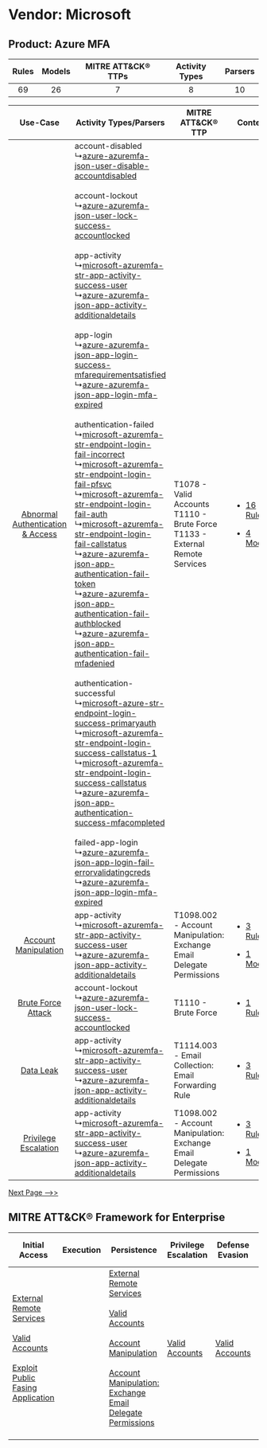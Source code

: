 Vendor: Microsoft
=================
Product: Azure MFA
------------------
| Rules | Models | MITRE ATT&CK® TTPs | Activity Types | Parsers |
|:-----:|:------:|:------------------:|:--------------:|:-------:|
|  69   |   26   |         7          |       8        |   10    |

|    Use-Case    | Activity Types/Parsers    | MITRE ATT&CK® TTP    | Content    |
|:----:| ---- | ---- | ---- |
| [Abnormal Authentication & Access](../../../UseCases/uc_abnormal_authentication_&_access.md) |  account-disabled<br> ↳[azure-azuremfa-json-user-disable-accountdisabled](Ps/pC_azureazuremfajsonuserdisableaccountdisabled.md)<br><br> account-lockout<br> ↳[azure-azuremfa-json-user-lock-success-accountlocked](Ps/pC_azureazuremfajsonuserlocksuccessaccountlocked.md)<br><br> app-activity<br> ↳[microsoft-azuremfa-str-app-activity-success-user](Ps/pC_microsoftazuremfastrappactivitysuccessuser.md)<br> ↳[azure-azuremfa-json-app-activity-additionaldetails](Ps/pC_azureazuremfajsonappactivityadditionaldetails.md)<br><br> app-login<br> ↳[azure-azuremfa-json-app-login-success-mfarequirementsatisfied](Ps/pC_azureazuremfajsonapploginsuccessmfarequirementsatisfied.md)<br> ↳[azure-azuremfa-json-app-login-mfa-expired](Ps/pC_azureazuremfajsonapploginmfaexpired.md)<br><br> authentication-failed<br> ↳[microsoft-azuremfa-str-endpoint-login-fail-incorrect](Ps/pC_microsoftazuremfastrendpointloginfailincorrect.md)<br> ↳[microsoft-azuremfa-str-endpoint-login-fail-pfsvc](Ps/pC_microsoftazuremfastrendpointloginfailpfsvc.md)<br> ↳[microsoft-azuremfa-str-endpoint-login-fail-auth](Ps/pC_microsoftazuremfastrendpointloginfailauth.md)<br> ↳[microsoft-azuremfa-str-endpoint-login-fail-callstatus](Ps/pC_microsoftazuremfastrendpointloginfailcallstatus.md)<br> ↳[azure-azuremfa-json-app-authentication-fail-token](Ps/pC_azureazuremfajsonappauthenticationfailtoken.md)<br> ↳[azure-azuremfa-json-app-authentication-fail-authblocked](Ps/pC_azureazuremfajsonappauthenticationfailauthblocked.md)<br> ↳[azure-azuremfa-json-app-authentication-fail-mfadenied](Ps/pC_azureazuremfajsonappauthenticationfailmfadenied.md)<br><br> authentication-successful<br> ↳[microsoft-azure-str-endpoint-login-success-primaryauth](Ps/pC_microsoftazurestrendpointloginsuccessprimaryauth.md)<br> ↳[microsoft-azuremfa-str-endpoint-login-success-callstatus-1](Ps/pC_microsoftazuremfastrendpointloginsuccesscallstatus1.md)<br> ↳[microsoft-azuremfa-str-endpoint-login-success-callstatus](Ps/pC_microsoftazuremfastrendpointloginsuccesscallstatus.md)<br> ↳[azure-azuremfa-json-app-authentication-success-mfacompleted](Ps/pC_azureazuremfajsonappauthenticationsuccessmfacompleted.md)<br><br> failed-app-login<br> ↳[azure-azuremfa-json-app-login-fail-errorvalidatingcreds](Ps/pC_azureazuremfajsonapploginfailerrorvalidatingcreds.md)<br> ↳[azure-azuremfa-json-app-login-mfa-expired](Ps/pC_azureazuremfajsonapploginmfaexpired.md)<br> | T1078 - Valid Accounts<br>T1110 - Brute Force<br>T1133 - External Remote Services<br> | [<ul><li>16 Rules</li></ul><ul><li>4 Models</li></ul>](RM/r_m_microsoft_azure_mfa_Abnormal_Authentication_&_Access.md) |
|    [Account Manipulation](../../../UseCases/uc_account_manipulation.md)    |  app-activity<br> ↳[microsoft-azuremfa-str-app-activity-success-user](Ps/pC_microsoftazuremfastrappactivitysuccessuser.md)<br> ↳[azure-azuremfa-json-app-activity-additionaldetails](Ps/pC_azureazuremfajsonappactivityadditionaldetails.md)<br>    | T1098.002 - Account Manipulation: Exchange Email Delegate Permissions<br>    | [<ul><li>3 Rules</li></ul><ul><li>1 Models</li></ul>](RM/r_m_microsoft_azure_mfa_Account_Manipulation.md)    |
|    [Brute Force Attack](../../../UseCases/uc_brute_force_attack.md)    |  account-lockout<br> ↳[azure-azuremfa-json-user-lock-success-accountlocked](Ps/pC_azureazuremfajsonuserlocksuccessaccountlocked.md)<br>    | T1110 - Brute Force<br>    | [<ul><li>1 Rules</li></ul>](RM/r_m_microsoft_azure_mfa_Brute_Force_Attack.md)    |
|    [Data Leak](../../../UseCases/uc_data_leak.md)    |  app-activity<br> ↳[microsoft-azuremfa-str-app-activity-success-user](Ps/pC_microsoftazuremfastrappactivitysuccessuser.md)<br> ↳[azure-azuremfa-json-app-activity-additionaldetails](Ps/pC_azureazuremfajsonappactivityadditionaldetails.md)<br>    | T1114.003 - Email Collection: Email Forwarding Rule<br>    | [<ul><li>3 Rules</li></ul>](RM/r_m_microsoft_azure_mfa_Data_Leak.md)    |
|    [Privilege Escalation](../../../UseCases/uc_privilege_escalation.md)    |  app-activity<br> ↳[microsoft-azuremfa-str-app-activity-success-user](Ps/pC_microsoftazuremfastrappactivitysuccessuser.md)<br> ↳[azure-azuremfa-json-app-activity-additionaldetails](Ps/pC_azureazuremfajsonappactivityadditionaldetails.md)<br>    | T1098.002 - Account Manipulation: Exchange Email Delegate Permissions<br>    | [<ul><li>3 Rules</li></ul><ul><li>1 Models</li></ul>](RM/r_m_microsoft_azure_mfa_Privilege_Escalation.md)    |
[Next Page -->>](2_ds_microsoft_azure_mfa.md)

MITRE ATT&CK® Framework for Enterprise
--------------------------------------
| Initial Access                                                                                                                                                                                                                         | Execution | Persistence                                                                                                                                                                                                                                                                                                                                 | Privilege Escalation                                                | Defense Evasion                                                     | Credential Access                                                | Discovery | Lateral Movement | Collection                                                                                                                                                            | Command and Control                                                                                                                       | Exfiltration | Impact |
| -------------------------------------------------------------------------------------------------------------------------------------------------------------------------------------------------------------------------------------- | --------- | ------------------------------------------------------------------------------------------------------------------------------------------------------------------------------------------------------------------------------------------------------------------------------------------------------------------------------------------- | ------------------------------------------------------------------- | ------------------------------------------------------------------- | ---------------------------------------------------------------- | --------- | ---------------- | --------------------------------------------------------------------------------------------------------------------------------------------------------------------- | ----------------------------------------------------------------------------------------------------------------------------------------- | ------------ | ------ |
| [External Remote Services](https://attack.mitre.org/techniques/T1133)<br><br>[Valid Accounts](https://attack.mitre.org/techniques/T1078)<br><br>[Exploit Public Fasing Application](https://attack.mitre.org/techniques/T1190)<br><br> |           | [External Remote Services](https://attack.mitre.org/techniques/T1133)<br><br>[Valid Accounts](https://attack.mitre.org/techniques/T1078)<br><br>[Account Manipulation](https://attack.mitre.org/techniques/T1098)<br><br>[Account Manipulation: Exchange Email Delegate Permissions](https://attack.mitre.org/techniques/T1098/002)<br><br> | [Valid Accounts](https://attack.mitre.org/techniques/T1078)<br><br> | [Valid Accounts](https://attack.mitre.org/techniques/T1078)<br><br> | [Brute Force](https://attack.mitre.org/techniques/T1110)<br><br> |           |                  | [Email Collection](https://attack.mitre.org/techniques/T1114)<br><br>[Email Collection: Email Forwarding Rule](https://attack.mitre.org/techniques/T1114/003)<br><br> | [Proxy: Multi-hop Proxy](https://attack.mitre.org/techniques/T1090/003)<br><br>[Proxy](https://attack.mitre.org/techniques/T1090)<br><br> |              |        |